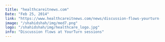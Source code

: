 ```yaml
---
title: "healthcareitnews.com"
Date: "Feb 25, 2014"
link: "https://www.healthcareitnews.com/news/discussion-flows-yourturn-sessions"
image: "/shahidshah/img/med7.png"
logo: "/shahidshah/img/healthcare_logo.jpg"
info: "Discussion flows at YourTurn sessions"
---
```

